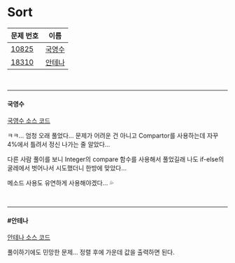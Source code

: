 # Sort

| 문제 번호                                      | 이름              |
| ---------------------------------------------- | ----------------- |
| [10825](https://www.acmicpc.net/problem/10825) | [국영수](#국영수) |
| [18310](https://www.acmicpc.net/problem/18310) | [안테나](#안테나) |

<br>

<hr>

#### 국영수

[국영수 소스 코드](https://github.com/hjyeon-n/Algorithm_study/blob/master/BOJ/2021.05/Solution_10825.java)

ㅋㅋ... 엄청 오래 풀었다... 문제가 어려운 건 아니고 Compartor를 사용하는데 자꾸 4%에서 틀려서 정신 나가는 줄 알았다...

다른 사람 풀이를 보니 Integer의 compare 함수를 사용해서 풀었길래 나도 if-else의 굴레에서 벗어나서 시도했더니 한방에 맞았다...

메소드 사용도 유연하게 사용해야겠다... 💦

<br>

<hr>

#### #안테나

[안테나 소스 코드](https://github.com/hjyeon-n/Algorithm_study/blob/master/BOJ/2021.05/Solution_18310.java)

풀이하기에도 민망한 문제... 정렬 후에 가운데 값을 출력하면 된다.